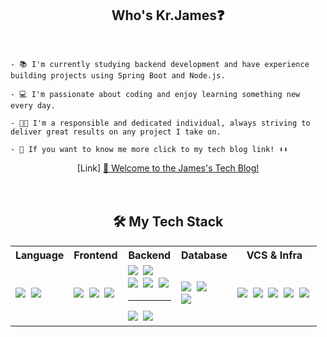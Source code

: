
<div align="center">
    <h2>Who's Kr.James❓</h2>
</div>
<br>
    
    - 📚 I'm currently studying backend development and have experience building projects using Spring Boot and Node.js. 
    
    - 💻 I'm passionate about coding and enjoy learning something new every day. 
    
    - 👨‍💼 I'm a responsible and dedicated individual, always striving to deliver great results on any project I take on.
    
    - 👀 If you want to know me more click to my tech blog link! ⬇️⬇️
    
<div align="center">
[Link]     
    <a href="https://jamesblog95.tistory.com/">🔗 Welcome to the James's Tech Blog!</a>
</div>
<br>
<br>
<div align="center"><h2>🛠️ My Tech Stack</h3></div>

<table align="center">
    <tr>
        <th>
            Language
        </th>
        <th>
            Frontend
        </th>
        <th>
            Backend
        </th>
        <th>
            Database
        </th>
        <th>
           VCS & Infra
        </th>
    </tr>
    <tr>
        <td>
            <img src="https://img.shields.io/badge/Java-FF9900?style=flat-square&logo=Java&logoColor=white"/></a>&nbsp 
            <img src="https://img.shields.io/badge/JavaScript-F7DF1E?style=flat-square&logo=JavaScript&logoColor=white"/></a>&nbsp
        </td>
        <td>
            <img src="https://img.shields.io/badge/HTML5-E34F26?style=flat-square&logo=HTML5&logoColor=white"/></a>&nbsp 
            <img src="https://img.shields.io/badge/CSS-1572B6?style=flat-square&logo=CSS3&logoColor=white"/></a>&nbsp 
            <img src="https://img.shields.io/badge/BootStrap-7952B3?style=flat-square&logo=BootStrap&logoColor=white"/></a>&nbsp 
        </td>
        <td>
            <img src="https://img.shields.io/badge/Spring-6DB33F?style=flat-square&logo=Spring&logoColor=white"/></a>&nbsp 
            <img src="https://img.shields.io/badge/SpringBoot-6DB33F?style=flat-square&logo=SpringBoot&logoColor=white"/></a>&nbsp
            <br>
            <img src="https://img.shields.io/badge/JPA-40AEF0?style=flat-square&logo=JPA&logoColor=white"/></a>&nbsp
            <img src="https://img.shields.io/badge/MyBatis-A100FF?style=flat-square&logo=MyBatis&logoColor=white"/></a>&nbsp
            <img src="https://img.shields.io/badge/SpringSecurity-6DB33F?style=flat-square&logo=SpringSecurity&logoColor=white"/></a>&nbsp 
            <hr>
            <img src="https://img.shields.io/badge/Node.js-339933?style=flat-square&logo=Node.js&logoColor=white"/></a>&nbsp 
            <img src="https://img.shields.io/badge/Express-000000?style=flat-square&logo=Express&logoColor=white"/></a>&nbsp 
        </td>
        <td>
            <img src="https://img.shields.io/badge/MySQL-4479A1?style=flat-square&logo=MySQL&logoColor=white"/></a>&nbsp
            <img src="https://img.shields.io/badge/SQLite-003B57?style=flat-square&logo=SQLite&logoColor=white"/></a>&nbsp 
            <br>
            <img src="https://img.shields.io/badge/MongoDB-47A248?style=flat-square&logo=MongoDB&logoColor=white"/></a>&nbsp 
        </td>
        <td>
            <img src="https://img.shields.io/badge/Git-F05032?style=flat-square&logo=Git&logoColor=white"/></a>&nbsp 
            <img src="https://img.shields.io/badge/GitLab-FC6D26?style=flat-square&logo=GitLab&logoColor=white"/></a>&nbsp
            <img src="https://img.shields.io/badge/GitHub-181717?style=flat-square&logo=GitHub&logoColor=white"/></a>&nbsp
            <img src="https://img.shields.io/badge/AmazonAWS-232F3E?style=flat-square&logo=AmazonAWS&logoColor=white"/></a>&nbsp
            <img src="https://img.shields.io/badge/Docker-2496ED?style=flat-square&logo=Docker&logoColor=white"/></a>&nbsp
        </td>
    </tr>
</table>
